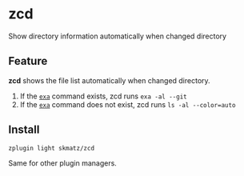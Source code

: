 # zcd

Show directory information automatically when changed directory

## Feature

**zcd** shows the file list automatically when changed directory.

1. If the [`exa`](https://github.com/ogham/exa) command exists, zcd runs `exa -al --git`
2. If the [`exa`](https://github.com/ogham/exa) command does not exist, zcd runs `ls -al --color=auto`

## Install

```shell
zplugin light skmatz/zcd
```

Same for other plugin managers.
